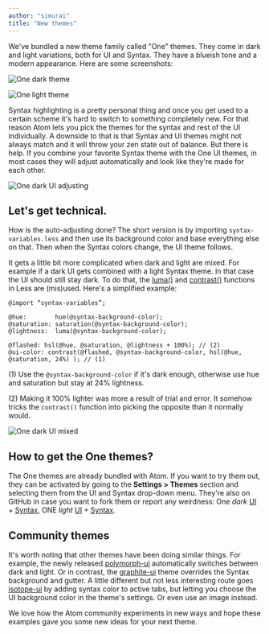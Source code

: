 ```yaml
---
author: "simurai"
title: "New themes"
---
```


We've bundled a new theme family called "One" themes. They come in dark and light variations, both for UI and Syntax. They have a blueish tone and a modern appearance. Here are some screenshots:

<!--more-->

![One dark theme](/assets/images/blog.atom.io/img/posts/one-theme-dark.png)

![One light theme](/assets/images/blog.atom.io/img/posts/one-theme-light.png)

Syntax highlighting is a pretty personal thing and once you get used to a certain scheme it's hard to switch to something completely new. For that reason Atom lets you pick the themes for the syntax and rest of the UI individually. A downside to that is that Syntax and UI themes might not always match and it will throw your zen state out of balance. But there is help. If you combine your favorite Syntax theme with the One UI themes, in most cases they will adjust automatically and look like they're made for each other.

![One dark UI adjusting](/assets/images/blog.atom.io/img/posts/one-theme-others.png)

## Let's get technical.

How is the auto-adjusting done? The short version is by importing `syntax-variables.less` and then use its background color and base everything else on that. Then when the Syntax colors change, the UI theme follows.

It gets a little bit more complicated when dark and light are mixed. For example if a dark UI gets combined with a light Syntax theme. In that case the UI should still stay dark. To do that, the [luma()](http://lesscss.org/functions/#color-channel-luma) and [contrast()](http://lesscss.org/functions/#color-operations-contrast) functions in Less are (mis)used. Here's a simplified example:

```less
@import “syntax-variables”;

@hue:        hue(@syntax-background-color);
@saturation: saturation(@syntax-background-color);
@lightness:  luma(@syntax-background-color);

@flashed: hsl(@hue, @saturation, @lightness + 100%); // (2)
@ui-color: contrast(@flashed, @syntax-background-color, hsl(@hue, @saturation, 24%) ); // (1)
```

(1) Use the `@syntax-background-color` if it's dark enough, otherwise use hue and saturation but stay at 24% lightness.

(2) Making it 100% lighter was more a result of trial and error. It somehow tricks the `contrast()` function into picking the opposite than it normally would.

![One dark UI mixed](/assets/images/blog.atom.io/img/posts/one-theme-mixed.png)

## How to get the One themes?

The One themes are already bundled with Atom. If you want to try them out, they can be activated by going to the **Settings > Themes** section and selecting them from the UI and Syntax drop-down menu. They're also on GitHub in case you want to fork them or report any weirdness: One _dark_ [UI](https://github.com/atom/one-dark-ui) + [Syntax](https://github.com/atom/one-dark-syntax), ONE _light_ [UI](https://github.com/atom/one-light-ui) + [Syntax](https://github.com/atom/one-light-syntax).

## Community themes

It's worth noting that other themes have been doing similar things. For example, the newly released [polymorph-ui](/themes/polymorph-ui) automatically switches between dark and light. Or in contrast, the [graphite-ui](/themes/graphite-ui) theme overrides the Syntax background and gutter. A little different but not less interesting route goes [isotope-ui](/themes/isotope-ui) by adding syntax color to active tabs, but letting you choose the UI background color in the theme's settings. Or even use an image instead.

We love how the Atom community experiments in new ways and hope these examples gave you some new ideas for your next theme.
